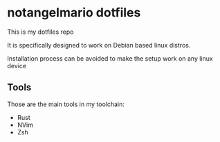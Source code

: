 # notangelmario dotfiles

This is my dotfiles repo

It is specifically designed to work on 
Debian based linux distros.

Installation process can be avoided to make the
setup work on any linux device

## Tools

Those are the main tools in my toolchain:

* Rust
* NVim
* Zsh